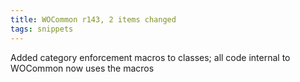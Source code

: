 ```yaml
---
title: WOCommon r143, 2 items changed
tags: snippets
---
```


Added category enforcement macros to classes; all code internal to WOCommon now uses the macros

